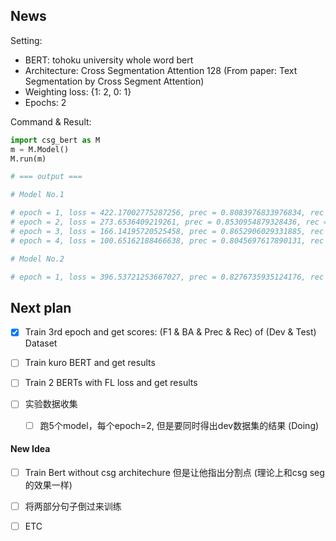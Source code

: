 ## News

Setting: 

* BERT: tohoku university whole word bert
* Architecture: Cross Segmentation Attention 128 (From paper: Text Segmentation by Cross Segment Attention)
* Weighting loss: {1: 2, 0: 1}
* Epochs: 2

Command & Result: 

```py
import csg_bert as M
m = M.Model()
M.run(m)

# === output ===

# Model No.1

# epoch = 1, loss = 422.17002775287256, prec = 0.8083976833976834, rec = 0.8387581372058087, f1 = 0.8232981076431557
# epoch = 2, loss = 273.6536409219261, prec = 0.8530954879328436, rec = 0.814221331997997, f1 = 0.8332052267486548
# epoch = 3, loss = 166.14195720525458, prec = 0.8652906029331885, rec = 0.7976965448172258, f1 = 0.8301198540906722, bacc = 0.8854356169191592
# epoch = 4, loss = 100.65162188466638, prec = 0.8045697617890131, rec = 0.828743114672008, f1 = 0.8164775530340405, bacc = 0.8926300754539056

# Model No.2

# epoch = 1, loss = 396.53721253667027, prec = 0.8276735935124176, rec = 0.8177265898848273, f1 = 0.822670025188917, bacc = 0.8904749769326786


```

## Next plan

- [X] Train 3rd epoch and get scores: (F1 & BA & Prec & Rec) of (Dev & Test) Dataset
- [ ] Train kuro BERT and get results
- [ ] Train 2 BERTs with FL loss and get results

- [ ] 实验数据收集
  - [ ] 跑5个model，每个epoch=2, 但是要同时得出dev数据集的结果 (Doing) 

#### New Idea

- [ ] Train Bert without csg architechure 但是让他指出分割点 (理论上和csg seg的效果一样)
- [ ] 将两部分句子倒过来训练
- [ ] ETC

